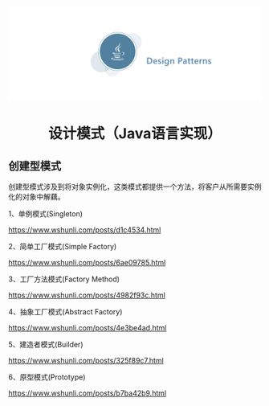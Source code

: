 ![](images/banner.png)

<div align="center"> 
    <h1><a title="设计模式"></a>设计模式（Java语言实现）</h1>
</div>

## 创建型模式

创建型模式涉及到将对象实例化，这类模式都提供一个方法，将客户从所需要实例化的对象中解藕。 

1、单例模式(Singleton) 

https://www.wshunli.com/posts/d1c4534.html

2、简单工厂模式(Simple Factory)

https://www.wshunli.com/posts/6ae09785.html

3、工厂方法模式(Factory Method)

https://www.wshunli.com/posts/4982f93c.html

4、抽象工厂模式(Abstract Factory)

https://www.wshunli.com/posts/4e3be4ad.html

5、建造者模式(Builder)

https://www.wshunli.com/posts/325f89c7.html

6、原型模式(Prototype)

https://www.wshunli.com/posts/b7ba42b9.html